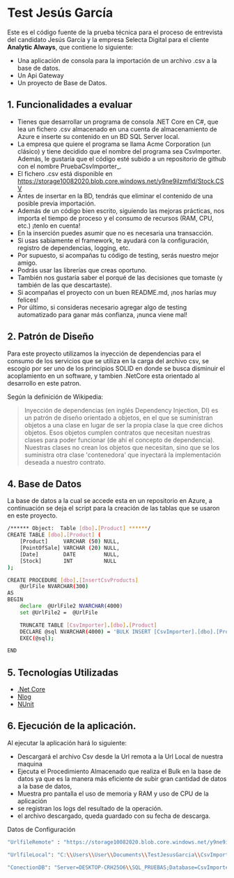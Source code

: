 # Test Jesús García

Este es el código fuente de la prueba técnica para el proceso de entrevista del candidato Jesús García y la empresa Selecta Digital para el cliente **Analytic Always**, que contiene lo siguiente:

  - Una aplicación de consola para la importación de un archivo .csv a la base de datos.
  - Un Api Gateway 
  - Un proyecto de Base de Datos.
 
## 1. Funcionalidades a evaluar
  - Tienes que desarrollar un programa de consola .NET Core en C#, que lea un fichero .csv almacenado en una cuenta de almacenamiento de Azure e inserte su contenido en un BD SQL Server local.
  - La empresa que quiere el programa se llama Acme Corporation (un clásico) y tiene decidido que el nombre del programa sea CsvImporter. Además, le gustaría que el código esté subido a un repositorio de github con el nombre PruebaCsvImporter_<Autor>.
  - El fichero .csv está disponible en https://storage10082020.blob.core.windows.net/y9ne9ilzmfld/Stock.CSV
  - Antes de insertar en la BD, tendrás que eliminar el contenido de una posible previa importación.
  - Además de un código bien escrito, siguiendo las mejoras prácticas, nos importa el tiempo de proceso y el consumo de recursos (RAM, CPU, etc.) ¡tenlo en cuenta!
  - En la inserción puedes asumir que no es necesaria una transacción.
  - Si usas sabiamente el framework, te ayudará con la configuración, registro de dependencias, logging, etc.
  - Por supuesto, si acompañas tu código de testing, serás nuestro mejor amigo.
  - Podrás usar las librerías que creas oportuno.
  - También nos gustaría saber el porqué de las decisiones que tomaste (y también de las que descartaste).
  - Si acompañas el proyecto con un buen README.md, ¡nos harías muy felices!
  - Por último, si consideras necesario agregar algo de testing automatizado para ganar más confianza, ¡nunca viene mal!

## 2. Patrón de Diseño

Para este proyecto utilizamos la inyección de dependencias para el consumo de los servicios que se utiliza en la carga del archivo csv, se escogio por ser uno de los principios SOLID en donde se busca disminuir el acoplamiento en un software, y tambien .NetCore esta orientado al desarrollo en este patron.

Según la definición de Wikipedia:
> Inyección de dependencias (en inglés Dependency Injection, DI) es un patrón de diseño orientado a objetos, en el que se suministran objetos a una clase en lugar de ser la propia clase la que cree dichos objetos. Esos objetos cumplen contratos que necesitan nuestras clases para poder funcionar (de ahí el concepto de dependencia). Nuestras clases no crean los objetos que necesitan, sino que se los suministra otra clase 'contenedora' que inyectará la implementación deseada a nuestro contrato.

## 4. Base de Datos

La base de datos a la cual se accede esta en un repositorio en Azure, a continuación se deja el script para la creación de las tablas que se usaron en este proyecto.

```sh
/****** Object:  Table [dbo].[Product] ******/
CREATE TABLE [dbo].[Product] (
    [Product]     VARCHAR (50) NULL,
    [PointOfSale] VARCHAR (20) NULL,
    [Date]        DATE         NULL,
    [Stock]       INT          NULL
);

CREATE PROCEDURE [dbo].[InsertCsvProducts]
	@UrlFile NVARCHAR(300)
AS
BEGIN 
	declare  @UrlFile2 NVARCHAR(4000)
	set @UrlFile2 =  @UrlFile

	TRUNCATE TABLE [CsvImporter].[dbo].[Product]
	DECLARE @sql NVARCHAR(4000) = 'BULK INSERT [CsvImporter].[dbo].[Product] FROM ''' + @UrlFile2 + ''' WITH ( FIRSTROW = 2,FIELDTERMINATOR= '';'',ROWTERMINATOR = ''\n'' )';
	EXEC(@sql);

END

```

## 5. Tecnologías Utilizadas
* [.Net Core](https://docs.microsoft.com/en-us/dotnet/core/)
* [Nlog](https://nlog-project.org/)
* [NUnit](https://docs.nunit.org/)

## 6. Ejecución de la aplicación.

Al ejecutar la aplicación hará lo siguiente:

- Descargará el archivo Csv desde la Url remota a la Url Local de nuestra maquina
- Ejecuta el Procedimiento Almacenado que realiza el Bulk en la base de datos ya que es la manera más eficiente de subir gran cantidad de datos a la base de datos,
- Muestra pro pantalla el uso de memoria y RAM y uso de CPU de la aplicación
- se registran los logs del resultado de la operación.
- el archivo descargado, queda guardado con su fecha de descarga.
 
Datos de Configuración
```sh
"UrlfileRemote" : "https://storage10082020.blob.core.windows.net/y9ne9ilzmfld/Stock.CSV",

"UrlfileLocal": "C:\\Users\\User\\Documents\\TestJesusGarcia\\CsvImporter\\Files\\Stock",

"ConectionDB": "Server=DESKTOP-CRH25O6\\SQL_PRUEBAS;Database=CsvImporter;Integrated Security=True" 
```
